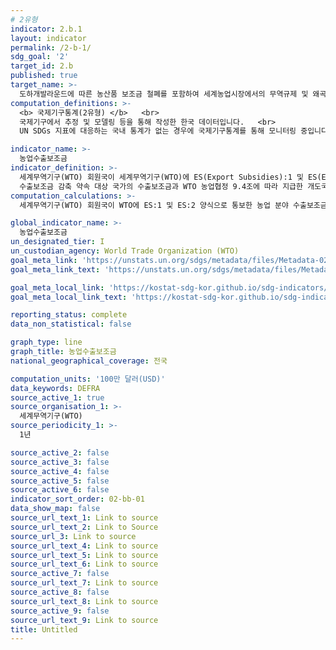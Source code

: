 ```yaml
---
# 2유형 
indicator: 2.b.1
layout: indicator
permalink: /2-b-1/
sdg_goal: '2'
target_id: 2.b
published: true
target_name: >-
  도하개발라운드에 따른 농산품 보조금 철폐를 포함하여 세계농업시장에서의 무역규제 및 왜곡 시정
computation_definitions: >-
  <b> 국제기구통계(2유형) </b>   <br>
  국제기구에서 추정 및 모델링 등을 통해 작성한 한국 데이터입니다.   <br>
  UN SDGs 지표에 대응하는 국내 통계가 없는 경우에 국제기구통계를 통해 모니터링 중입니다. 

indicator_name: >-
  농업수출보조금
indicator_definition: >-
  세계무역기구(WTO) 회원국이 세계무역기구(WTO)에 ES(Export Subsidies):1 및 ES(Export Subsidies):2 양식으로 통보한 농업 분야 수출보조금 예산 지출 규모
  수출보조금 감축 약속 대상 국가의 수출보조금과 WTO 농업협정 9.4조에 따라 지급한 개도국의 수출보조금만 해당됨
computation_calculations: >-
  세계무역기구(WTO) 회원국이 WTO에 ES:1 및 ES:2 양식으로 통보한 농업 분야 수출보조금 예산 지출액

global_indicator_name: >-
  농업수출보조금
un_designated_tier: I
un_custodian_agency: World Trade Organization (WTO)
goal_meta_link: 'https://unstats.un.org/sdgs/metadata/files/Metadata-02-0b-01.pdf'
goal_meta_link_text: 'https://unstats.un.org/sdgs/metadata/files/Metadata-02-0b-01.pdf'

goal_meta_local_link: 'https://kostat-sdg-kor.github.io/sdg-indicators/public/data/Metadata-02-0b-01_KOR.pdf'
goal_meta_local_link_text: 'https://kostat-sdg-kor.github.io/sdg-indicators/public/data/Metadata-02-0b-01_KOR.pdf'

reporting_status: complete
data_non_statistical: false

graph_type: line
graph_title: 농업수출보조금
national_geographical_coverage: 전국

computation_units: '100만 달러(USD)'
data_keywords: DEFRA
source_active_1: true
source_organisation_1: >-
  세계무역기구(WTO)
source_periodicity_1: >-
  1년

source_active_2: false
source_active_3: false
source_active_4: false
source_active_5: false
source_active_6: false
indicator_sort_order: 02-bb-01
data_show_map: false
source_url_text_1: Link to source
source_url_text_2: Link to Source
source_url_3: Link to source
source_url_text_4: Link to source
source_url_text_5: Link to source
source_url_text_6: Link to source
source_active_7: false
source_url_text_7: Link to source
source_active_8: false
source_url_text_8: Link to source
source_active_9: false
source_url_text_9: Link to source
title: Untitled
---
```

